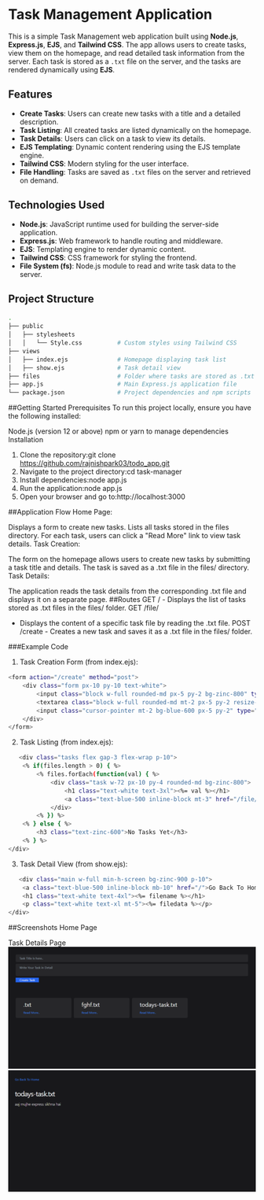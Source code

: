# Task Management Application

This is a simple Task Management web application built using **Node.js**, **Express.js**, **EJS**, and **Tailwind CSS**. The app allows users to create tasks, view them on the homepage, and read detailed task information from the server. Each task is stored as a `.txt` file on the server, and the tasks are rendered dynamically using **EJS**.

## Features

- **Create Tasks**: Users can create new tasks with a title and a detailed description.
- **Task Listing**: All created tasks are listed dynamically on the homepage.
- **Task Details**: Users can click on a task to view its details.
- **EJS Templating**: Dynamic content rendering using the EJS template engine.
- **Tailwind CSS**: Modern styling for the user interface.
- **File Handling**: Tasks are saved as `.txt` files on the server and retrieved on demand.

## Technologies Used

- **Node.js**: JavaScript runtime used for building the server-side application.
- **Express.js**: Web framework to handle routing and middleware.
- **EJS**: Templating engine to render dynamic content.
- **Tailwind CSS**: CSS framework for styling the frontend.
- **File System (fs)**: Node.js module to read and write task data to the server.

## Project Structure

```bash
.
├── public
│   ├── stylesheets
│   │   └── Style.css          # Custom styles using Tailwind CSS
├── views
│   ├── index.ejs              # Homepage displaying task list
│   ├── show.ejs               # Task detail view
├── files                      # Folder where tasks are stored as .txt files
├── app.js                     # Main Express.js application file
└── package.json               # Project dependencies and npm scripts

```


##Getting Started
Prerequisites
To run this project locally, ensure you have the following installed:

Node.js (version 12 or above)
npm or yarn to manage dependencies
Installation
1. Clone the repository:git clone https://github.com/rajnishpark03/todo_app.git
2. Navigate to the project directory:cd task-manager
3. Install dependencies:node app.js
4. Run the application:node app.js
5. Open your browser and go to:http://localhost:3000

##Application Flow
Home Page:

Displays a form to create new tasks.
Lists all tasks stored in the files directory.
For each task, users can click a "Read More" link to view task details.
Task Creation:

The form on the homepage allows users to create new tasks by submitting a task title and details.
The task is saved as a .txt file in the files/ directory.
Task Details:

The application reads the task details from the corresponding .txt file and displays it on a separate page.
##Routes
GET / - Displays the list of tasks stored as .txt files in the files/ folder.
GET /file/
- Displays the content of a specific task file by reading the .txt file.
POST /create - Creates a new task and saves it as a .txt file in the files/ folder.

###Example Code
1. Task Creation Form (from index.ejs):
```bash
<form action="/create" method="post">
    <div class="form px-10 py-10 text-white">
        <input class="block w-full rounded-md px-5 py-2 bg-zinc-800" type="text" placeholder="Task Title" name="title">
        <textarea class="block w-full rounded-md mt-2 px-5 py-2 resize-none bg-zinc-800" placeholder="Task Details" name="details"></textarea>
        <input class="cursor-pointer mt-2 bg-blue-600 px-5 py-2" type="submit" value="Create Task">
    </div>
</form>
```

2. Task Listing (from index.ejs):
```bash
   <div class="tasks flex gap-3 flex-wrap p-10">
    <% if(files.length > 0) { %>
        <% files.forEach(function(val) { %>
            <div class="task w-72 px-10 py-4 rounded-md bg-zinc-800">
                <h1 class="text-white text-3xl"><%= val %></h1>
                <a class="text-blue-500 inline-block mt-3" href="/file/<%= val %>">Read More...</a>
            </div>
        <% }) %>
    <% } else { %>
        <h3 class="text-zinc-600">No Tasks Yet</h3>
    <% } %>
</div>
```

3. Task Detail View (from show.ejs):
```bash
   <div class="main w-full min-h-screen bg-zinc-900 p-10">
    <a class="text-blue-500 inline-block mb-10" href="/">Go Back To Home</a>
    <h1 class="text-white text-4xl"><%= filename %></h1>
    <p class="text-white text-xl mt-5"><%= filedata %></p>
</div>
```

##Screenshots
Home Page

Task Details Page
![Perview](https://github.com/rajnishpark03/TaskManagement_app/blob/main/images/Screenshot%202024-10-23%20213931.png)
![Preview](https://github.com/rajnishpark03/TaskManagement_app/blob/main/images/Screenshot%202024-10-23%20213942.png)





